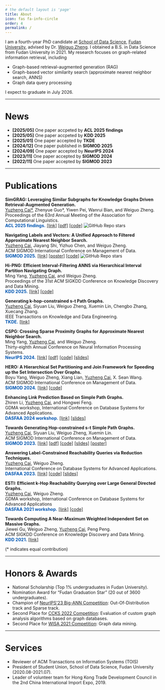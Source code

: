 ```yaml
---
# the default layout is 'page'
title: About
icon: fas fa-info-circle
order: 4
permalink: /
---
```

<!-- > Add Markdown syntax content to file `_tabs/about.md`{: .filepath } and it will show up on this page.
{: .prompt-tip } -->


I am a fourth-year PhD candidate at [School of Data Science](https://sds.fudan.edu.cn/), [Fudan University](https://www.fudan.edu.cn/en/), advised by Dr. [Weiguo Zheng](https://weiguozheng.github.io/).
I obtained a B.S. in Data Science from Fudan University in 2021.
My research focuses on graph-related information retrieval, including

- Graph-based retrieval-augmented generation (RAG)
- Graph-based vector similarity search (approximate nearest neighbor search, ANNS)
- Graph data query processing

I expect to graduate in July 2026.

---

# News

- **[2025/05]** One paper accpeted by **ACL 2025 findings**
- **[2025/05]** One paper accpeted by **KDD 2025**
- **[2025/01]** One paper accepted by **TKDE**
- **[2024/12]** One paper published in **SIGMOD 2025**
- **[2024/09]** One paper accepted by **NeurIPS 2024**
- **[2023/11]** One paper accepted by **SIGMOD 2024**
- **[2022/11]** One paper accepted by **SIGMOD 2023**

---

# Publications

**SimGRAG: Leveraging Similar Subgraphs for Knowledge Graphs Driven Retrieval-Augmented Generation.**   
<u>Yuzheng Cai*</u>, Zhenyue Guo*, Yiwen Pei, Wanrui Bian, and Weiguo Zheng.   
Proceedings of the 63rd Annual Meeting of the Association for Computational Linguistics.   
<span style="color: #0056b2;">**ACL 2025 findings.**</span> 
[[link]](https://aclanthology.org/2025.findings-acl.163/) 
[[pdf]](https://aclanthology.org/2025.findings-acl.163.pdf) 
[[code]](https://github.com/YZ-Cai/SimGRAG) <span>![GitHub Repo stars](https://img.shields.io/github/stars/YZ-Cai/SimGRAG?style=social)</span>

**Navigating Labels and Vectors: A Unified Approach to Filtered Approximate Nearest Neighbor Search.**  
<u>Yuzheng Cai</u>, Jiayang Shi, Yizhuo Chen, and Weiguo Zheng.  
ACM SIGMOD International Conference on Management of Data.   
<span style="color: #0056b2;">**SIGMOD 2025.**</span> 
[[link]](https://doi.org/10.1145/3698822) 
[[poster]](https://drive.google.com/file/d/1jGAgrHEz2n0qqQC4lRK8qLL_r0oe_gI3/view) 
[[code]](https://github.com/YZ-Cai/Unified-Navigating-Graph) <span>![GitHub Repo stars](https://img.shields.io/github/stars/YZ-Cai/Unified-Navigating-Graph?style=social)</span>

**Hi-PNG: Efficient Interval-Filtering ANNS via Hierarchical Interval Partition Navigating Graph.**   
Ming Yang, <u>Yuzheng Cai</u>, and Weiguo Zheng.   
Proceedings of the 31st ACM SIGKDD Conference on Knowledge Discovery and Data Mining.   
<span style="color: #0056b2;">**KDD 2025.**</span> 
[[link]](https://doi.org/10.1145/3711896.3736997) 
[[code]](https://github.com/PUITAR/Hi-PNG)

**Generating k-hop-constrained s-t Path Graphs.**  
<u>Yuzheng Cai</u>, Siyuan Liu, Weiguo Zheng, Xuemin Lin, Chengbo Zhang, Xuecang Zhang.  
IEEE Transactions on Knowledge and Data Engineering.    
<span style="color: #0056b2;">**TKDE.**</span> 
[[link]](https://doi.org/10.1109/TKDE.2025.3532318)

**CSPG: Crossing Sparse Proximity Graphs for Approximate Nearest Neighbor Search.**  
Ming Yang, <u>Yuzheng Cai</u>, and Weiguo Zheng.  
Thirty-eighth Annual Conference on Neural Information Processing Systems.   
<span style="color: #0056b2;">**NeurIPS 2024.**</span> 
[[link]](https://neurips.cc/virtual/2024/poster/93606) 
[[pdf]](https://proceedings.neurips.cc/paper_files/paper/2024/file/bab1486cec466c980b40e7d633dd4bbc-Paper-Conference.pdf) 
[[code]](https://github.com/PUITAR/CSPG) 
[[slides]](https://neurips.cc/media/neurips-2024/Slides/93606.pdf)

**HERO: A Hierarchical Set Partitioning and Join Framework for Speeding up the Set Intersection Over Graphs.**  
Boyu Yang, Weiguo Zheng, Xiang Lian, <u>Yuzheng Cai</u>, X. Sean Wang.  
ACM SIGMOD International Conference on Management of Data.   
<span style="color: #0056b2;">**SIGMOD 2024.**</span> 
[[link]](https://dl.acm.org/doi/abs/10.1145/3639284) 
[[code]](https://github.com/HEROAndSIBTree/HEROFramework)

**Enhancing Link Prediction Based on Simple Path Graphs.**  
Zhiren Li, <u>Yuzheng Cai</u>, and Hongwei Feng.  
GDMA workshop, International Conference on Database Systems for Advanced Applications.   
<span style="color: #0056b2;">**DASFAA 2024 workshop.**</span> 
[[link]](https://link.springer.com/chapter/10.1007/978-981-96-0914-7_25) 
[[slides]](https://drive.google.com/file/d/1DmFqeakTzJqgzhWxpohL7oXXSP68Qau8/view)

**Towards Generating Hop-constrained s-t Simple Path Graphs.**  
<u>Yuzheng Cai</u>, Siyuan Liu, Weiguo Zheng, Xuemin Lin.  
ACM SIGMOD International Conference on Management of Data.     
<span style="color: #0056b2;">**SIGMOD 2023.**</span> 
[[link]](https://dl.acm.org/doi/abs/10.1145/3588915) 
[[pdf]](https://arxiv.org/pdf/2304.12656) 
[[code]](https://github.com/YZ-Cai/EVE-for-SPG) 
[[slides]](https://drive.google.com/file/d/1J1piiT_GAP0fPd-2WMc9AW0RKuFwOcMe/view) 
[[poster]](https://drive.google.com/file/d/1-wUmpJGe2BNonST6U8UWto23Wc5eFJgh/view)

**Answering Label-Constrained Reachability Queries via Reduction Techniques.**  
<u>Yuzheng Cai</u>, Weiguo Zheng.  
International Conference on Database Systems for Advanced Applications.    
<span style="color: #0056b2;">**DASFAA 2023.**</span> 
[[link]](https://link.springer.com/chapter/10.1007/978-3-031-30637-2_8) 
[[code]](https://github.com/YZ-Cai/LCR-pruning) 
[[slides]](https://drive.google.com/file/d/1A3zKdSHlg-bCsdxSZNKhdkvkVVKjEmwP/view)

**ESTI: Efficient k-Hop Reachability Querying over Large General Directed Graphs.**  
<u>Yuzheng Cai</u>, Weiguo Zheng.  
GDMA workshop, International Conference on Database Systems for Advanced Applications   
<span style="color: #0056b2;">**DASFAA 2021 workshop.**</span> 
[[link]](https://link.springer.com/chapter/10.1007/978-3-030-73216-5_6) 
[[code]](https://github.com/YZ-Cai/ESTI)

**Towards Computing A Near-Maximum Weighted Independent Set on Massive Graphs.**  
Jiewei Gu, Weiguo Zheng, <u>Yuzheng Cai</u>, Peng Peng.  
ACM SIGKDD Conference on Knowledge Discovery and Data Mining.   
<span style="color: #0056b2;">**KDD 2021.**</span> 
[[link]](https://dl.acm.org/doi/10.1145/3447548.3467232)

(* indicates equal contribution)

---

# Honors & Awards  

* National Scholarship (Top 1% undergraduates in Fudan University).
* Nomination Award for “Fudan Graduation Star” (20 out of 3600 undergraduates).
* Champion of [NeurIPS'23 Big-ANN Competition](https://big-ann-benchmarks.com/neurips23.html): Out-Of-Distribution track and Sparse track.
* Second Place for [CCKS 2022 Competition](https://sigkg.cn/ccks2022/?page_id=22): Evaluation of custom graph analysis algorithms based on graph databases.
* Second Place for [WISA 2021 Competition](https://tc.ccf.org.cn/tcis/xgzy/2021-12-28/761553.shtml): Graph data mining.

---

# Services

* Reviewer of ACM Transactions on Information Systems (TOIS)
* President of Student Union, School of Data Science, Fudan University (2020.08-2021.07).
* Leader of volunteer team for Hong Kong Trade Development Council in the 2nd China International Import Expo, 2019.
